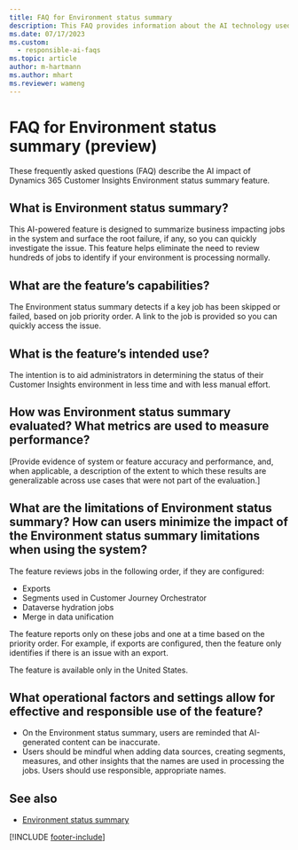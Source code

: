 ```yaml
---
title: FAQ for Environment status summary
description: This FAQ provides information about the AI technology used in Dynamics 365 Customer Insights Environment status summary, along with key considerations and details about how AI is used, how it was tested and evaluated, and any specific limitations.
ms.date: 07/17/2023
ms.custom: 
  - responsible-ai-faqs
ms.topic: article
author: m-hartmann
ms.author: mhart
ms.reviewer: wameng
---
```


# FAQ for Environment status summary (preview)

These frequently asked questions (FAQ) describe the AI impact of Dynamics 365 Customer Insights Environment status summary feature.

## What is Environment status summary?

This AI-powered feature is designed to summarize business impacting jobs in the system and surface the root failure, if any, so you can quickly investigate the issue. This feature helps eliminate the need to review hundreds of jobs to identify if your environment is processing normally.

## What are the feature’s capabilities?

The Environment status summary detects if a key job has been skipped or failed, based on job priority order. A link to the job is provided so you can quickly access the issue.

## What is the feature’s intended use?

The intention is to aid administrators in determining the status of their Customer Insights environment in less time and with less manual effort.

## How was Environment status summary evaluated? What metrics are used to measure performance?

[Provide evidence of system or feature accuracy and performance, and, when applicable, a description of the extent to which these results are generalizable across use cases that were not part of the evaluation.]

## What are the limitations of Environment status summary? How can users minimize the impact of the Environment status summary limitations when using the system?

The feature reviews jobs in the following order, if they are configured:

- Exports
- Segments used in Customer Journey Orchestrator
- Dataverse hydration jobs
- Merge in data unification

The feature reports only on these jobs and one at a time based on the priority order. For example, if exports are configured, then the feature only identifies if there is an issue with an export.

The feature is available only in the United States.

## What operational factors and settings allow for effective and responsible use of the feature?

- On the Environment status summary, users are reminded that AI-generated content can be inaccurate.
- Users should be mindful when adding data sources, creating segments, measures, and other insights that the names are used in processing the jobs. Users should use responsible, appropriate names.

## See also

- [Environment status summary](system.md#environment-status-summary-preview)

[!INCLUDE [footer-include](includes/footer-banner.md)]
